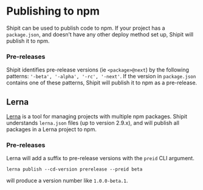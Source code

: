 # Publishing to npm

Shipit can be used to publish code to npm.
If your project has a `package.json`, and doesn’t have any other deploy method set up, Shipit will publish it to npm.

### Pre-releases

Shipit identifies pre-release versions (ie `<package>@next`) by the following patterns:
`'-beta', '-alpha', '-rc', '-next'`.
If the version in `package.json` contains one of these patterns, Shipit will publish it to npm as a pre-release.

## Lerna

[Lerna](https://github.com/lerna/lerna) is a tool for managing projects with multiple npm packages.
Shipit understands `lerna.json` files (up to version 2.9.x), and will publish all packages in a Lerna project to npm.

### Pre-releases

Lerna will add a suffix to pre-release versions with the `preid` CLI argument.

```
lerna publish --cd-version prerelease --preid beta
```

will produce a version number like `1.0.0-beta.1`.
